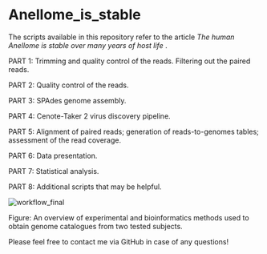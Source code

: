 # Anellome_is_stable
The scripts available in this repository refer to the article <i> The human Anellome is stable over many years of host life </i>.

PART 1: Trimming and quality control of the reads. Filtering out the paired reads.

PART 2: Quality control of the reads.

PART 3: SPAdes genome assembly.

PART 4: Cenote-Taker 2 virus discovery pipeline.

PART 5: Alignment of paired reads; generation of reads-to-genomes tables; assessment of the read coverage.

PART 6: Data presentation.

PART 7: Statistical analysis.

PART 8: Additional scripts that may be helpful.

![workflow_final](https://user-images.githubusercontent.com/45290619/143827905-a322c49d-2238-4c4b-9ad3-4032e5caba50.png)


Figure: An overview of experimental and bioinformatics methods used to obtain genome catalogues from two tested subjects.

Please feel free to contact me via GitHub in case of any questions!
